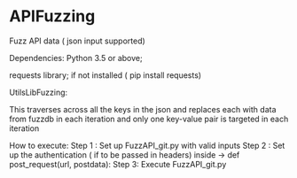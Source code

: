 # APIFuzzing
Fuzz API data ( json input supported)

Dependencies:
Python 3.5 or above; 

requests library; if not installed ( pip install requests)



UtilsLibFuzzing:

This traverses across all the keys in the json and replaces each with data from fuzzdb in each iteration and 
only one key-value pair is targeted in each iteration


How to execute:
Step 1 : Set up FuzzAPI_git.py with valid inputs
Step 2 : Set up the authentication ( if to be passed in headers) inside -> def post_request(url, postdata):
Step 3: Execute FuzzAPI_git.py

